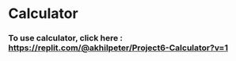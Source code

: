 # Calculator

### To use calculator, click here : https://replit.com/@akhilpeter/Project6-Calculator?v=1
